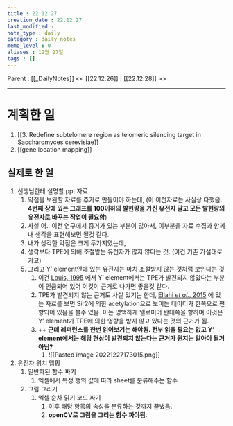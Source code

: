 ```yaml
---
title : 22.12.27
creation_date : 22.12.27
last_modified :
note_type : daily
category : daily_notes
memo_level : 0
aliases : 12월 27일
tags : []
---
```

Parent : [[_DailyNotes]]
<< [[22.12.26]] | [[22.12.28]] >>

---

# 계획한 일

1. [[3. Redefine subtelomere region as telomeric silencing target in Saccharomyces cerevisiae]]
2. [[gene location mapping]]


## 실제로 한 일

1. 선생님한테 설명할 ppt 자료
	1. 약점을 보완할 자료를 추가로 만들어야 하는데, (이 이전자료는 사실상 다했음. **4번째 장에 있는 그래프를 100이하의 발현량을 가진 유전자 말고 모든 발현량의 유전자로 바꾸는 작업이 필요함**)
	2. 사실 어.. 이전 연구에서 증거가 있는 부분이 많아서, 이부분을 자료 수집과 함께 내 생각을 표현해보면 될것 같다.
	3. 내가 생각한 약점은 크게 두가지였는데,
	4. 생각보다 TPE에 의해 조절받는 유전자가 많지 않다는 것. (이건 기존 가설대로 가고)
	5. 그리고 Y’ element안에 있는 유전자는 마치 조절받지 않는 것처럼 보인다는 것 
		1. 이건 [Louis, 1995](zotero://select/items/@louis1995)  에서 Y’ element에서는 TPE가 발견되지 않았다는 부분이 언급되어 있어 이것이 근거로 나가면 좋을것 같다.
		2. TPE가 발견되지 않는 근거도 사실 있기는 한데, [Ellahi *et al.*, 2015](zotero://select/items/@ellahi2015) 에 있는 자료를 보면 Sir2에 의한 acetylation으로 보이는 데이터가 한쪽으로 편향되어 있음을 볼수 있음. 이는 명백하게 텔로미어 반대쪽을 향하며 이것은 Y’ element가 TPE에 의한 영향을 받지 않고 있다는 것의 근거가 됨.
		3. ++ **근데 레퍼런스를 한번 읽어보기는 해야됨. 전부 읽을 필요는 없고 Y’ element에서는 해당 현상이 발견되지 않는다는 근거가 뭔지는 알아야 될거 아님?**
			1. ![[Pasted image 20221227173015.png]]
2. 유전자 위치 맵핑
	1. 일반화된 함수 짜기
		1. 엑셀에서 특정 행의 값에 따라 sheet를 분류해주는 함수
	2. 그림 그리기
		1. 엑셀 순차 읽기 코드 짜기
			1. 이후 해당 항목의 속성을 분류하는 것까지 끝냈음.
			2. **openCV로 그림을 그리는 함수 짜야됨.**